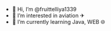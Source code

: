 - 👋 Hi, I’m @fruittelliya1339
- 👀 I’m interested in aviation ✈
- 🌱 I’m currently learning Java, WEB 🌐

<!---
fruittelliya1339/fruittelliya1339 is a ✨ special ✨ repository because its `README.md` (this file) appears on your GitHub profile.
You can click the Preview link to take a look at your changes.
--->
